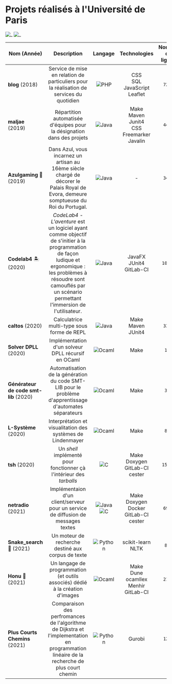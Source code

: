 # Projets réalisés à l'Université de Paris

![\_](https://img.shields.io/tokei/lines/github/thmhugo/school-projects?style=for-the-badge)
![\_](https://img.shields.io/github/languages/top/thmhugo/school-projects?style=for-the-badge)

| Nom (Année)                              | Description | Langage | Technologies | Nombre de lignes | Lien |
| ---------------------------------- |:--:| :-------------------------------------------------------------------------------------------------------------------: | :-: | :-: |:---------------------------------: |
| <b>blog</b> (2018)                              | Service de mise en relation de particuliers pour la réalisation de services du quotidien | <img alt="PHP" src="https://img.shields.io/badge/php-%23777BB4.svg?style=for-the-badge&logo=php&logoColor=white"/> | CSS<br> SQL<br>JavaScript<br> Leaflet | <code>7236</code> |   [:arrow_right_hook:](./blog)     |
| <b>maljae</b> (2019)                             | Répartition automatisée d'équipes pour la désignation dans des projets | <img alt="Java" src="https://img.shields.io/badge/java-%2314354C.svg?style=for-the-badge&logo=java&logoColor=red"/> |Make<br> Maven<br> Junit4<br>CSS<br> Freemarker<br> Javalin|<code>4488</code>| [:arrow_right_hook:](./maljae)     |
| <b>Azulgaming</b> :diamond_shape_with_a_dot_inside: (2019)                         | Dans Azul, vous incarnez un artisan au 16ème siècle chargé de décorer le Palais Royal de Evora, demeure somptueuse du Roi du Portugal. | <img alt="Java" src="https://img.shields.io/badge/java-%2314354C.svg?style=for-the-badge&logo=java&logoColor=red"/> | - |<code>3425</code>| [:arrow_right_hook:](./azulgaming) |
| <b>Codelab4</b> :desert_island:  (2020)                         | <em>CodeLab4 - L'aventure</em> est un logiciel ayant comme objectif de s'initier à la programmation de façon ludique et ergonomique : les problèmes à résoudre sont camouflés par un scénario permettant l'immersion de l'utilisateur.| <img alt="Java" src="https://img.shields.io/badge/java-%2314354C.svg?style=for-the-badge&logo=java&logoColor=red"/> |JavaFX<br> JUnit4 <br> GitLab-CI|<code>10950</code>| [:arrow_right_hook:](./codelab4)   |
| <b>caltos</b> (2020)                             | Calculatrice multi-type sous forme de REPL | <img alt="Java" src="https://img.shields.io/badge/java-%2314354C.svg?style=for-the-badge&logo=java&logoColor=red"/> | Make<br> Maven<br> JUnit4|<code>3317</code>| [:arrow_right_hook:](./caltos)     |
| <b>Solver DPLL</b> (2020)                 | Implémentation d'un solveur DPLL récursif en OCaml| <img alt="Ocaml" src="https://img.shields.io/badge/Ocaml-%23ED8B00.svg?style=for-the-badge&logo=Ocaml&logoColor=white"/> | Make |<code>173</code>|    [:arrow_right_hook:](./dpll-solver )     |
| <b>Générateur de code smt-lib</b> (2020)             | Automatisation de la génération du code SMT-LIB pour le problème d'apprentissage d'automates séparateurs | <img alt="Ocaml" src="https://img.shields.io/badge/Ocaml-%23ED8B00.svg?style=for-the-badge&logo=Ocaml&logoColor=white"/>| Make |<code>300</code>|   [:arrow_right_hook:](./smtlib-code-generator)    |
| <b>L-Système</b> (2020)                     | Interprétation et visualitation des systèmes de Lindenmayer | <img alt="Ocaml" src="https://img.shields.io/badge/Ocaml-%23ED8B00.svg?style=for-the-badge&logo=Ocaml&logoColor=white"/>| Make |<code>885</code>| [:arrow_right_hook:](./lindenmayer) |
| <b>tsh</b> (2020)                               | Un <em>shell</em> implémenté pour fonctionner çà l'intérieur des <em>tarballs</em>|<img alt="C" src="https://img.shields.io/badge/c-%2300599C.svg?style=for-the-badge&logo=c&logoColor=white"/> | Make<br>Doxygen<br>GitLab-CI<br>cester |<code>15901</code>|[:arrow_right_hook:](./tsh)|
| <b>netradio</b> (2021)                          | Implémentaion d'un client/serveur pour un service de diffusion de messages textes | <img alt="Java" src="https://img.shields.io/badge/java-%2314354C.svg?style=for-the-badge&logo=java&logoColor=red"/> <br> <img alt="C" src="https://img.shields.io/badge/c-%2300599C.svg?style=for-the-badge&logo=c&logoColor=white"/>|Make<br>Doxygen<br>Docker<br>GitLab-CI<br>cester|<code>6986</code>|[:arrow_right_hook:](./netradio)|
| <b>Snake_search</b> :snake: (2021)              | Un moteur de recherche destiné aux corpus de texte | <img alt="Python" src="https://img.shields.io/badge/python-%2314354C.svg?style=for-the-badge&logo=python&logoColor=white"/> |scikit-learn <br> NLTK|<code>802</code>|[:arrow_right_hook:](./search-engine)|
| <b>Honu</b>  :turtle: (2021)                     | Un langage de programmation (et outils associés) dédié à la création d'images | <img alt="Ocaml" src="https://img.shields.io/badge/Ocaml-%23ED8B00.svg?style=for-the-badge&logo=Ocaml&logoColor=white"/> |Make <br> Dune <br> ocamllex <br> Menhir <br> GitLab-CI|<code>2145</code>|[:arrow_right_hook:](./honu)|
| <b>Plus Courts Chemins</b> (2021)                     | Comparaison des perfromances de l'algorithme de Dijkstra et l'implementation en programmation linéaire de la recherche de plus court chemin | <img alt="Python" src="https://img.shields.io/badge/python-%2314354C.svg?style=for-the-badge&logo=python&logoColor=white"/> |Gurobi |<code>1294</code>|[:arrow_right_hook:](./mogpl)|
